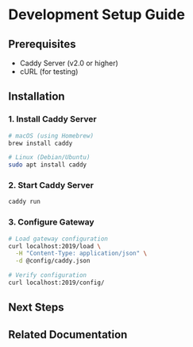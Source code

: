 # Development Setup Guide

## Prerequisites

- Caddy Server (v2.0 or higher)
- cURL (for testing)

## Installation

### 1. Install Caddy Server

```bash
# macOS (using Homebrew)
brew install caddy

# Linux (Debian/Ubuntu)
sudo apt install caddy
```

### 2. Start Caddy Server

```bash
caddy run
```

### 3. Configure Gateway

```bash
# Load gateway configuration
curl localhost:2019/load \
  -H "Content-Type: application/json" \
  -d @config/caddy.json

# Verify configuration
curl localhost:2019/config/
```

## Next Steps

## Related Documentation

